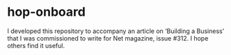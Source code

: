 # hop-onboard
I developed this repository to accompany an article on ‘Building a Business’ that I was commissioned to write for Net magazine, issue #312. I hope others find it useful.
